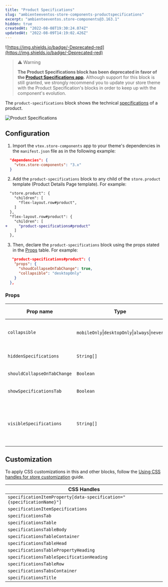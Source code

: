 ```yaml
---
title: "Product Specifications"
slug: "ambienteeventos-store-components-productspecifications"
excerpt: "ambienteeventos.store-components@3.163.1"
hidden: true
createdAt: "2022-08-08T19:30:24.074Z"
updatedAt: "2022-08-09T14:19:02.426Z"
---
```

![https://img.shields.io/badge/-Deprecated-red](https://img.shields.io/badge/-Deprecated-red)

> ⚠️ Warning
>
> **The Product Specifications block has been deprecated in favor of the [Product Specifications app](https://developers.vtex.com/vtex-developer-docs/docs/vtex-product-specifications/).** Although support for this block is still granted, we strongly recommend you to update your store theme with the Product Specification's blocks in order to keep up with the component's evolution.

The `product-specifications` block shows the technical [specifications](https://help.vtex.com/tutorial/what-are-fields-or-specifications--2lB4AgibEseceMggKE2k2m) of a product.

![Product Specifications](https://user-images.githubusercontent.com/27777263/71525823-4bd8a380-28b2-11ea-8d5c-7678426ec1ab.png)

## Configuration

1. Import the `vtex.store-components` app to your theme's dependencies in the `manifest.json` file as in the following example:

```json
  "dependencies": {
    "vtex.store-components": "3.x"
  }
```

2. Add the `product-specifications` block to any child of the `store.product` template (Product Details Page template). For example:

```diff
  "store.product": {
    "children": [
      "flex-layout.row#product",
    ]
  },
  "flex-layout.row#product": {
    "children": [
+     "product-specifications#product"
    ]
  },
```

3. Then, declare the `product-specifications` block using the props stated in the [Props](#props) table. For example:

```json  
   "product-specifications#product": {
    "props": {
      "shoudCollapseOnTabChange": true,
      "collapsible": "desktopOnly"
    }
  },
```

### Props

| Prop name                | Type                                                       | Description                                                                                                            | Default value |
| ------------------------ | ---------------------------------------------------------- | ---------------------------------------------------------------------------------------------------------------------- | ------------- |
| `collapsible`              | `mobileOnly`&#124;`desktopOnly`&#124;`always`&#124;`never` | Defines when the content of the specifications should be collapsed.                                                   | `always`      |
| `hiddenSpecifications`     | `String[]`                                                 | Name of the specifications to be hidden.                                                                          | `[]`          |
| `shouldCollapseOnTabChange` | `Boolean`                                                  | If it should collapse if you change the tab.                                                                            | `false`       |
| `showSpecificationsTab`    | `Boolean`                                                  | Shows the component in the tabs mode if `true`.                                                                | `false`       |
| `visibleSpecifications`    | `String[]`                                                 | Name of the specifications to be presented. Only provide one of `hiddenSpecifications` or `visibleSpecifications`. | `[]`          |

## Customization

To apply CSS customizations in this and other blocks, follow the [Using CSS handles for store customization](https://developers.vtex.com/vtex-developer-docs/docs/vtex-io-documentation-using-css-handles-for-store-customization) guide.

| CSS Handles                               |
| ----------------------------------------- |
| `specificationItemProperty[data-specification="{specificationName}"]` |
| `specificationItemSpecifications`         |
| `specificationsTab`                       |
| `specificationsTable`                     |
| `specificationsTableBody`                 |
| `specificationsTableContainer`            |
| `specificationsTableHead`                 |
| `specificationsTablePropertyHeading`      |
| `specificationsTableSpecificationHeading` |
| `specificationsTableRow`                  |
| `specificationsTabsContainer`             |
| `specificationsTitle`                     |